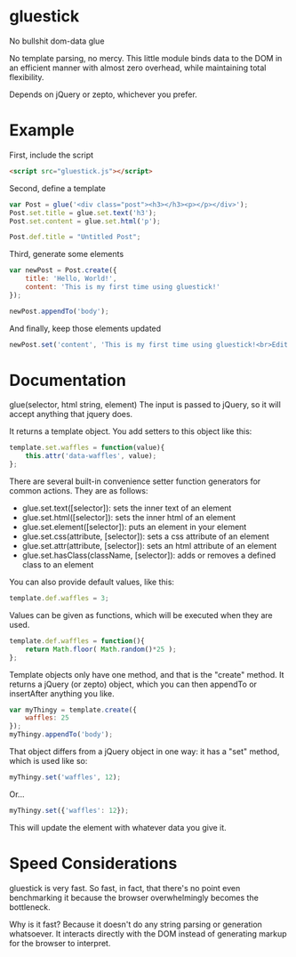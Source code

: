 gluestick
=========

No bullshit dom-data glue

No template parsing, no mercy. This little module binds data to the DOM in an efficient manner with almost zero overhead, while maintaining total flexibility.

Depends on jQuery or zepto, whichever you prefer.

Example
=======

First, include the script

```html
<script src="gluestick.js"></script>
```

Second, define a template

```javascript
var Post = glue('<div class="post"><h3></h3><p></p></div>');
Post.set.title = glue.set.text('h3');
Post.set.content = glue.set.html('p');

Post.def.title = "Untitled Post";
```

Third, generate some elements

```javascript
var newPost = Post.create({
	title: 'Hello, World!',
	content: 'This is my first time using gluestick!'
});

newPost.appendTo('body');
```

And finally, keep those elements updated

```javascript
newPost.set('content', 'This is my first time using gluestick!<br>Edit: gluestick is great!');
```

Documentation
=============

glue(selector, html string, element)
The input is passed to jQuery, so it will accept anything that jquery does.

It returns a template object. You add setters to this object like this:

```javascript
template.set.waffles = function(value){
	this.attr('data-waffles', value);
};
```

There are several built-in convenience setter function generators for common actions.
They are as follows:

* glue.set.text([selector]): sets the inner text of an element
* glue.set.html([selector]): sets the inner html of an element
* glue.set.element([selector]): puts an element in your element
* glue.set.css(attribute, [selector]): sets a css attribute of an element
* glue.set.attr(attribute, [selector]): sets an html attribute of an element
* glue.set.hasClass(className, [selector]): adds or removes a defined class to an element

You can also provide default values, like this:

```javascript
template.def.waffles = 3;
```

Values can be given as functions, which will be executed when they are used.

```javascript
template.def.waffles = function(){
	return Math.floor( Math.random()*25 );
};
```

Template objects only have one method, and that is the "create" method. It returns a jQuery (or zepto) object, which you can then appendTo or insertAfter anything you like.

```javascript
var myThingy = template.create({
	waffles: 25
});
myThingy.appendTo('body');
```

That object differs from a jQuery object in one way: it has a "set" method, which is used like so:

```javascript
myThingy.set('waffles', 12);
```

Or...

```javascript
myThingy.set({'waffles': 12});
```

This will update the element with whatever data you give it.

Speed Considerations
====================

gluestick is very fast. So fast, in fact, that there's no point even benchmarking it because the browser overwhelmingly becomes the bottleneck.

Why is it fast? Because it doesn't do any string parsing or generation whatsoever. It interacts directly with the DOM instead of generating markup for the browser to interpret.
